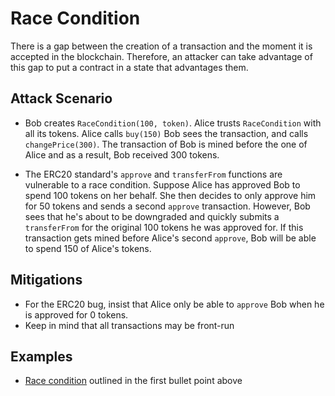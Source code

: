 # Race Condition
There is a gap between the creation of a transaction and the moment it is accepted in the blockchain.
Therefore, an attacker can take advantage of this gap to put a contract in a state that advantages them.

## Attack Scenario

- Bob creates `RaceCondition(100, token)`. Alice trusts `RaceCondition` with all its tokens. Alice calls `buy(150)`
Bob sees the transaction, and calls `changePrice(300)`. The transaction of Bob is mined before the one of Alice and
as a result, Bob received 300 tokens.

- The ERC20 standard's `approve` and `transferFrom` functions are vulnerable to a race condition. Suppose Alice has
approved Bob to spend 100 tokens on her behalf. She then decides to only approve him for 50 tokens and sends
a second `approve` transaction. However, Bob sees that he's about to be downgraded and quickly submits a
`transferFrom` for the original 100 tokens he was approved for. If this transaction gets mined before Alice's
second `approve`, Bob will be able to spend 150 of Alice's tokens.

## Mitigations

- For the ERC20 bug, insist that Alice only be able to `approve` Bob when he is approved for 0 tokens.
- Keep in mind that all transactions may be front-run

## Examples
- [Race condition](RaceCondition.sol) outlined in the first bullet point above
